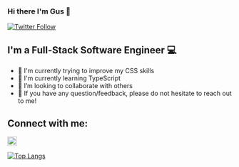 ### Hi there I'm Gus 👋

[![Twitter Follow](https://img.shields.io/twitter/follow/GusBikos?color=1DA1F2&logo=twitter&style=for-the-badge)](https://twitter.com/intent/follow?original_referer=https%3A%2F%2Fgithub.com%2FGusBikos&screen_name=GusBikos)

##  I'm a Full-Stack Software Engineer 💻

- 🔭 I'm currently trying to improve my CSS skills
- 🔭 I'm currently learning TypeScript
- 👯 I’m looking to collaborate with others
- 💬 If you have any question/feedback, please do not hesitate to reach out to me!

## Connect with me:
<a href="https://www.linkedin.com/in/gus-bikos/"><img src="/Users/gusbikos/Desktop/Flatiron/gusbikos/images/1200px-Linkedin.svg.png" alt="Gus Bikos | LinkedIn" width="21px"/></a>


<!-- [![Anurag’s github stats](https://github-readme-stats.vercel.app/api?username=gusbikos)](https://github.com/gusbikos)
 -->
[![Top Langs](https://github-readme-stats.vercel.app/api/top-langs/?username=gusbikos&layout=compact)](https://github.com/gusbikos)
